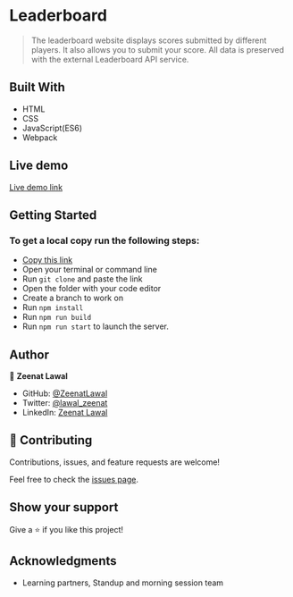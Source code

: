 # Leaderboard
> The leaderboard website displays scores submitted by different players. It also allows you to submit your score. All data is preserved with the external Leaderboard API service.

## Built With

- HTML
- CSS
- JavaScript(ES6)
- Webpack

## Live demo

[Live demo link](https://zeenatlawal.github.io/Leaderboard/dist/)

## Getting Started

### To get a local copy run the following steps:

- [Copy this link](https://github.com/ZeenatLawal/Leaderboard.git)
- Open your terminal or command line
- Run `git clone` and paste the link
- Open the folder with your code editor
- Create a branch to work on
- Run `npm install`
- Run `npm run build`
- Run `npm run start` to launch the server.

## Author

👤 **Zeenat Lawal**

- GitHub: [@ZeenatLawal](https://github.com/ZeenatLawal)
- Twitter: [@lawal_zeenat](https://twitter.com/lawal_zeenat)
- LinkedIn: [Zeenat Lawal](https://www.linkedin.com/in/zeenatlawal/)

## 🤝 Contributing

Contributions, issues, and feature requests are welcome!

Feel free to check the [issues page](https://github.com/ZeenatLawal/Leaderboard/issues).

## Show your support

Give a ⭐️ if you like this project!

## Acknowledgments

- Learning partners, Standup and morning session team